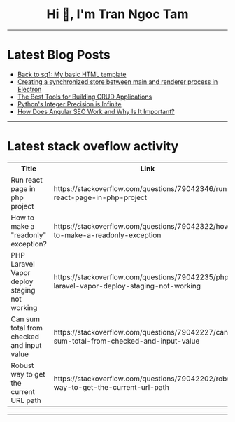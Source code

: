 <h1 align="center">Hi 👋, I'm Tran Ngoc Tam</h1>

---

# Latest Blog Posts 
<!-- BLOG-POST-LIST:START -->
- [Back to sq1: My basic HTML template](https://dev.to/mbarzeev/back-to-sq1-my-basic-html-template-4kbb)
- [Creating a synchronized store between main and renderer process in Electron](https://dev.to/tsudhishnair/creating-a-synchronized-store-between-main-and-renderer-process-in-electron-5ao1)
- [The Best Tools for Building CRUD Applications](https://dev.to/scand/the-best-tools-for-building-crud-applications-mh1)
- [Python&#39;s Integer Precision is Infinite](https://dev.to/graphpe/pythons-integer-precision-is-infinite-420h)
- [How Does Angular SEO Work and Why Is It Important?](https://dev.to/parthprajapatispan/how-does-angular-seo-work-and-why-is-it-important-i4i)
<!-- BLOG-POST-LIST:END -->

---

# Latest stack oveflow activity
<table>
  <tr><th>Title</th><th>Link</th></tr>
  <!-- STACKOVERFLOW:START --><tr><td>Run react page in php project</td><td>https://stackoverflow.com/questions/79042346/run-react-page-in-php-project</td></tr><tr><td>How to make a &quot;readonly&quot; exception?</td><td>https://stackoverflow.com/questions/79042322/how-to-make-a-readonly-exception</td></tr><tr><td>PHP Laravel Vapor deploy staging not working</td><td>https://stackoverflow.com/questions/79042235/php-laravel-vapor-deploy-staging-not-working</td></tr><tr><td>Can sum total from checked and input value</td><td>https://stackoverflow.com/questions/79042227/can-sum-total-from-checked-and-input-value</td></tr><tr><td>Robust way to get the current URL path</td><td>https://stackoverflow.com/questions/79042202/robust-way-to-get-the-current-url-path</td></tr><!-- STACKOVERFLOW:END -->
</table>

---


